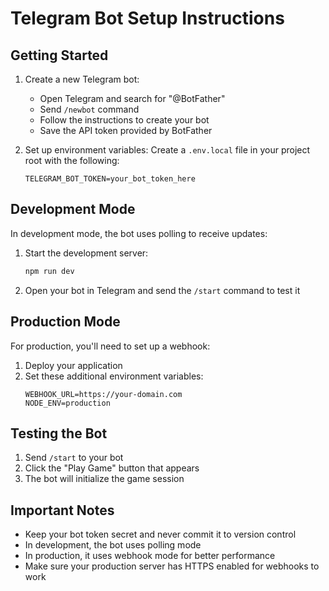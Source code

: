 # Telegram Bot Setup Instructions

## Getting Started

1. Create a new Telegram bot:
   - Open Telegram and search for "@BotFather"
   - Send `/newbot` command
   - Follow the instructions to create your bot
   - Save the API token provided by BotFather

2. Set up environment variables:
   Create a `.env.local` file in your project root with the following:
   ```
   TELEGRAM_BOT_TOKEN=your_bot_token_here
   ```

## Development Mode

In development mode, the bot uses polling to receive updates:

1. Start the development server:
   ```bash
   npm run dev
   ```

2. Open your bot in Telegram and send the `/start` command to test it

## Production Mode

For production, you'll need to set up a webhook:

1. Deploy your application
2. Set these additional environment variables:
   ```
   WEBHOOK_URL=https://your-domain.com
   NODE_ENV=production
   ```

## Testing the Bot

1. Send `/start` to your bot
2. Click the "Play Game" button that appears
3. The bot will initialize the game session

## Important Notes

- Keep your bot token secret and never commit it to version control
- In development, the bot uses polling mode
- In production, it uses webhook mode for better performance
- Make sure your production server has HTTPS enabled for webhooks to work
